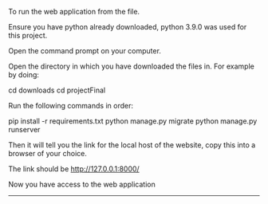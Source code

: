 To run the web application from the file.

Ensure you have python already downloaded, python 3.9.0 was used for this project.

Open the command prompt on your computer.

Open the directory in which you have downloaded the files in.  For example by doing:

cd downloads
cd projectFinal

Run the following commands in order:

pip install -r requirements.txt 
python manage.py migrate 
python manage.py runserver

Then it will tell you the link for the local host of the website, copy this into a browser of your choice. 

The link should be http://127.0.0.1:8000/

Now you have access to the web application

______________________________

